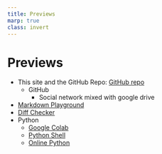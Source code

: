 ```yaml
---
title: Previews
marp: true
class: invert
---
```



# Previews

- This site and the GitHub Repo: [GitHub repo](https://github.com/GSmithApps/zero-to-quarto-site)
  - GitHub
    - Social network mixed with google drive
- [Markdown Playground](https://dillinger.io/)
- [Diff Checker](https://www.diffchecker.com/text-compare/)
- Python
  - [Google Colab](https://colab.research.google.com)
  - [Python Shell](https://www.python.org/shell/)
  - [Online Python](https://www.online-python.com/)